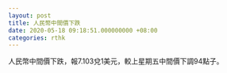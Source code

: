 ```yaml
---
layout: post
title: 人民幣中間價下跌
date: 2020-05-18 09:18:51.000000000 +08:00
categories: rthk
---
```


人民幣中間價下跌，報7.103兌1美元，較上星期五中間價下調94點子。
